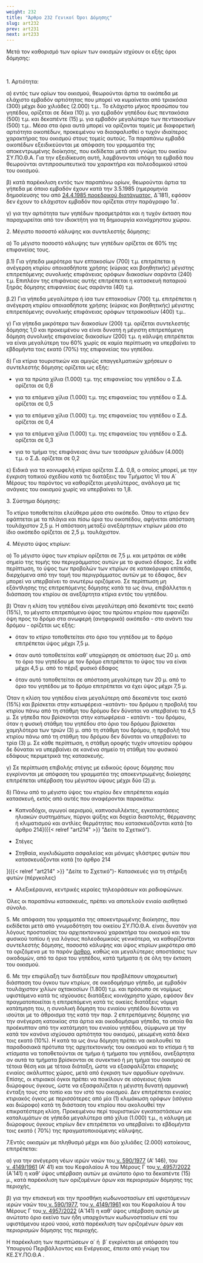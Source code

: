 ```yaml
---
weight: 232
title: "Άρθρο 232 Γενικοί Όροι Δόμησης"
slug: art232
prev: art231
next: art233
---
```


Μετά τον καθορισμό των ορίων των οικισμών ισχύουν οι εξής όροι δόμησης:

 

1. Αρτιότητα: 

α) εντός των ορίων του οικισμού, θεωρούνται άρτια τα οικόπεδα με ελάχιστο εμβαδόν αρτιότητας που μπορεί να κυμαίνεται από τριακόσια (300) μέχρι δύο χιλιάδες (2.000) τ.μ.. Το ελάχιστο μήκος προσώπου του γηπέδου, ορίζεται σε δέκα (10) μ. για εμβαδόν γηπέδου έως πεντακόσια (500) τ.μ. και δεκαπέντε (15) μ. για εμβαδόν μεγαλύτερο των πεντακοσίων (500) τ.μ.. Μέσα στα όρια αυτά μπορεί να ορίζονται τομείς με διαφορετική αρτιότητα οικοπέδων, προκειμένου να διασφαλισθεί ο τυχόν ιδιαίτερος χαρακτήρας του οικισμού στους τομείς αυτούς. Τα παραπάνω εμβαδά οικοπέδων εξειδικεύονται με απόφαση του γραμματέα της αποκεντρωμένης διοίκησης, που εκδίδεται μετά από γνώμη του οικείου ΣΥ.ΠΟ.Θ.Α. Για την εξειδίκευση αυτή, λαμβάνονται υπόψη τα εμβαδά που θεωρούνται αντιπροσωπευτικά του χαρακτήρα και πολεοδομικού ιστού του οικισμού.

β) κατά παρέκκλιση εντός των παραπάνω ορίων, θεωρούνται άρτια τα γήπεδα με όποιο εμβαδόν έχουν κατά την 3.5.1985 (ημερομηνία δημοσίευσης του από [24.4.1985 προεδρικού διατάγματος](https://www.technologismiki.com/nomos/pd_24_4_85.php), Δ΄181), εφόσον δεν έχουν το ελάχιστον εμβαδόν που ορίζεται στην παράγραφο 1α΄.

γ) για την αρτιότητα των γηπέδων προσμετράται και η τυχόν έκταση που παραχωρείται από τον ιδιοκτήτη για τη δημιουργία κοινόχρηστου χώρου.

2. Μέγιστο ποσοστό κάλυψης και συντελεστής δόμησης:

α) Το μέγιστο ποσοστό κάλυψης των γηπέδων ορίζεται σε 60% της επιφανείας τους.

β.1) Για γήπεδα μικρότερα των επτακοσίων (700) τ.μ. επιτρέπεται η ανέγερση κτιρίου οποιασδήποτε χρήσης (κύριας και βοηθητικής) μέγιστης επιτρεπόμενης συνολικής επιφάνειας ορόφων διακοσίων σαράντα (240) τ.μ. Επιπλέον της επιφάνειας αυτής επιτρέπεται η κατασκευή παταριού ξηράς δόμησης επιφανείας έως σαράντα (40) τ.μ.

β.2) Για γήπεδα μεγαλύτερα ή ίσα των επτακοσίων (700) τ.μ. επιτρέπεται η ανέγερση κτιρίου οποιασδήποτε χρήσης (κύριας και βοηθητικής) μέγιστης επιτρεπόμενης συνολικής επιφάνειας ορόφων τετρακοσίων (400) τ.μ..

γ) Για γήπεδα μικρότερα των διακοσίων (200) τ.μ. ορίζεται συντελεστής δόμησης 1,0 και προκειμένου να είναι δυνατή η μέγιστη επιτρεπόμενη δόμηση συνολικής επιφανείας διακοσίων (200) τ.μ. η κάλυψη επιτρέπεται να είναι μεγαλύτερη του 60% χωρίς σε καμία περίπτωση να υπερβαίνει το εβδομήντα τοις εκατό (70%) της επιφανείας του γηπέδου.

δ) Για κτίρια τουριστικών και αμιγώς επαγγελματικών χρήσεων ο συντελεστής δόμησης ορίζεται ως εξής:

-   για τα πρώτα χίλια (1.000) τ.μ. της επιφανείας του γηπέδου ο Σ.Δ. ορίζεται σε 0,6

-   για τα επόμενα χίλια (1.000) τ.μ. της επιφανείας του γηπέδου ο Σ.Δ. ορίζεται σε 0,5

<!-- -->

-   για τα επόμενα χίλια (1.000) τ.μ. της επιφανείας του γηπέδου ο Σ.Δ. ορίζεται σε 0,4

-   για τα επόμενα χίλια (1.000) τ.μ. της επιφανείας του γηπέδου ο Σ.Δ. ορίζεται σε 0,3

-   για το τμήμα της επιφάνειας άνω των τεσσάρων χιλιάδων (4.000) τ.μ. ο Σ.Δ. ορίζεται σε 0,2

ε) Ειδικά για τα κοινωφελή κτίρια ορίζεται Σ.Δ. 0,8, ο οποίος μπορεί, με την έγκριση τοπικού σχεδίου κατά τις διατάξεις του Τμήματος VI του Α΄ Μέρους του παρόντος να καθορίζεται μεγαλύτερος, ανάλογα με τις ανάγκες του οικισμού χωρίς να υπερβαίνει το 1,8.

3. Σύστημα δόμησης:

Το κτίριο τοποθετείται ελεύθερα μέσα στο οικόπεδο. Όπου το κτίριο δεν εφάπτεται με τα πλάγια και πίσω όρια του οικοπέδου, αφήνεται απόσταση τουλάχιστον 2,5 μ. Η απόσταση μεταξύ ανεξάρτητων κτιρίων μέσα στο ίδιο οικόπεδο ορίζεται σε 2,5 μ. τουλάχιστον.

4. Μέγιστο ύψος κτιρίων:

α) Το μέγιστο ύψος των κτιρίων ορίζεται σε 7,5 μ. και μετράται σε κάθε σημείο της τομής του περιγράμματος αυτών με το φυσικό έδαφος. Σε κάθε περίπτωση, το ύψος των προβολών των κτιρίων σε κατακόρυφα επίπεδα, διερχόμενα από την τομή του περιγράμματος αυτών με το έδαφος, δεν μπορεί να υπερβαίνει το ανωτέρω οριζόμενο. Σε περίπτωση μη εξάντλησης της επιτρεπόμενης δόμησης κατά τα ως άνω, επιβάλλεται η διάσπαση του κτιρίου σε ανεξάρτητα κτίρια εντός του γηπέδου.

β) Όταν η κλίση του γηπέδου είναι μεγαλύτερη από δεκαπέντε τοις εκατό (15%), το μέγιστο επιτρεπόμενο ύψος του πρώτου κτιρίου που εμφανίζει όψη προς το δρόμο στα ανωφερή (ανηφορικά) οικόπεδα - στο ανάντι του δρόμου - ορίζεται ως εξής:

-   όταν το κτίριο τοποθετείται στο όριο του γηπέδου με το δρόμο επιτρέπεται ύψος μέχρι 7,5 μ.

-   όταν αυτό τοποθετείται καθ' υποχώρηση σε απόσταση έως 20 μ. από το όριο του γηπέδου με τον δρόμο επιτρέπεται το ύψος του να είναι μέχρι 4,5 μ. από το πέριξ φυσικό έδαφος

-   όταν αυτό τοποθετείται σε απόσταση μεγαλύτερη των 20 μ. από το όριο του γηπέδου με το δρόμο επιτρέπεται να έχει ύψος μέχρι 7,5 μ.

Όταν η κλίση του γηπέδου είναι μεγαλύτερη από δεκαπέντε τοις εκατό (15%) και βρίσκεται στην κατωφέρεια –κατάντι- του δρόμου η προβολή του κτιρίου πάνω από τη στάθμη του δρόμου δεν δύναται να υπερβαίνει τα 4,5 μ. Σε γήπεδα που βρίσκονται στην κατωφέρεια - κατάντι - του δρόμου, όταν η φυσική στάθμη του γηπέδου στο όριο του δρόμου βρίσκεται χαμηλότερα των τριών (3) μ. από τη στάθμη του δρόμου, η προβολή του κτιρίου πάνω από τη στάθμη του δρόμου δεν δύναται να υπερβαίνει τα τρία (3) μ. Σε κάθε περίπτωση, η στάθμη οροφής τυχόν υπογείου ορόφου δε δύναται να υπερβαίνει σε κανένα σημείο τη στάθμη του φυσικού εδάφους περιμετρικά της κατασκευής.

γ) Σε περίπτωση επιβολής στέγης με ειδικούς όρους δόμησης που εγκρίνονται με απόφαση του γραμματέα της αποκεντρωμένης διοίκησης επιτρέπεται υπέρβαση του μέγιστου ύψους μέχρι δύο (2) μ.

δ) Πάνω από το μέγιστο ύψος του κτιρίου δεν επιτρέπεται καμία κατασκευή, εκτός από αυτές που αναφέρονται παρακάτω:

-   Καπνοδόχοι, αγωγοί αερισμού, καπνοσυλλέκτες, εγκαταστάσεις ηλιακών συστημάτων, πύργοι ψύξης και δοχεία διαστολής, θέρμανσης ή κλιματισμού και αντλίες θερμότητας που κατασκευάζονται κατά [το άρθρο 214]({{< relref "art214" >}} "Δείτε το Σχετικό").

<!-- -->

-   Στέγες

-   Στηθαία, κιγκλιδώματα ασφαλείας και μόνιμες γλάστρες φυτών που κατασκευάζονται κατά [το άρθρο 214

]({{< relref "art214" >}} "Δείτε το Σχετικό")-   Κατασκευές για τη στήριξη φυτών (πέργκολες)

-   Αλεξικέραυνα, κεντρικές κεραίες τηλεοράσεων και ραδιοφώνων.

Όλες οι παραπάνω κατασκευές, πρέπει να αποτελούν ενιαίο αισθητικό σύνολο.

5. Με απόφαση του γραμματέα της αποκεντρωμένης διοίκησης, που εκδίδεται μετά από γνωμοδότηση του οικείου ΣΥ.ΠΟ.Θ.Α. είναι δυνατόν για λόγους προστασίας του αρχιτεκτονικού χαρακτήρα του οικισμού και του φυσικού τοπίου ή για λόγους πολεοδομικούς γενικότερα, να καθορίζονται συντελεστής δόμησης, ποσοστό κάλυψης και ύψος κτιρίων μικρότερα από τα οριζόμενα με το παρόν [άρθρο](https://www.technologismiki.com/nomos/pd_14_7_99_85.php), καθώς και μεγαλύτερες αποστάσεις των οικοδομών, από τα όρια του γηπέδου, κατά τμήματα ή σε όλη την έκταση του οικισμού.

6. Με την επιφύλαξη των διατάξεων που προβλέπουν υποχρεωτική διάσπαση του όγκου των κτιρίων, σε οικοδομήσιμο γήπεδο, με εμβαδόν τουλάχιστον χιλίων οχτακοσίων (1.800) τ.μ. και πρόσωπο σε νομίμως υφιστάμενο κατά τις ισχύουσες διατάξεις κοινόχρηστο χώρο, εφόσον δεν πραγματοποιείται η επιτρεπόμενη κατά τις οικείες διατάξεις νόμιμη κατάτμηση του, η συνολική δόμηση του ενιαίου γηπέδου δύναται να ισούται με το άθροισμα της κατά την παρ. 2 επιτρεπόμενης δόμησης για την ανέγερση κατοικίας στα άρτια και οικοδομήσιμα γήπεδα, τα οποία θα προέκυπταν από την κατάτμηση του ενιαίου γηπέδου, σύμφωνα με την κατά τον κανόνα ισχύουσα αρτιότητα του οικισμού, μειωμένη κατά δέκα τοις εκατό (10%). Η κατά τα ως άνω δόμηση πρέπει να ακολουθεί τα παραδοσιακά πρότυπα της αρχιτεκτονικής του οικισμού και το κτίσμα ή τα κτίσματα να τοποθετούνται σε τμήμα ή τμήματα του γηπέδου, ανεξάρτητα αν αυτά τα τμήματα βρίσκονται σε συνεκτικό ή μη τμήμα του οικισμού σε τέτοια θέση και με τέτοια διάταξη, ώστε να εξασφαλίζεται επαρκής ενιαίος ακάλυπτος χώρος, μετά από έγκριση των αρμοδίων οργάνων. Επίσης, οι κτιριακοί όγκοι πρέπει να ποικίλουν σε ισόγειους ή/και διώροφους όγκους, ώστε να εξασφαλίζεται η μέγιστη δυνατή αρμονική ένταξη τους στο τοπίο και τον ιστό του οικισμού. Δεν επιτρέπεται ενιαίος κτιριακός όγκος με περισσότερες από μία (1) κλιμάκωση ορόφων (ισόγειο και διώροφο) κατά τη διάσταση του κτιρίου που ακολουθεί την επικρατέστερη κλίση. Προκειμένου περί τουριστικών εγκαταστάσεων και καταλυμάτων σε γήπεδα μεγαλύτερα από χίλια (1.000) τ.μ., η κάλυψη με διώροφους όγκους κτιρίων δεν επιτρέπεται να υπερβαίνει το εβδομήντα τοις εκατό ( 70%) της πραγματοποιούμενης κάλυψης.

7.Εντός οικισμών με πληθυσμό μέχρι και δύο χιλιάδες (2.000) κατοίκους, επιτρέπεται:

α) για την ανέγερση νέων ιερών ναών του<a href="https://ia37rg02wpsa01.blob.core.windows.net/fek/01/1977/19770100194.pdf" title="Δείτε το Σχετικό"> ν. 590/1977</a> (Α’ 146), του<a href="https://ia37rg02wpsa01.blob.core.windows.net/fek/01/1961/19610100041.pdf" title="Δείτε το Σχετικό"> ν. 4149/1961</a> (Α’ 41) και του Κεφαλαίου Α του Μέρους Γ του<a href="https://ia37rg02wpsa01.blob.core.windows.net/fek/01/2022/20220100141.pdf" title="Δείτε το Σχετικό"> ν. 4957/2022</a> (Α΄141) η καθ’ ύψος υπέρβαση αυτών με ανώτατο όριο τα δεκαπέντε (15) μ., κατά παρέκκλιση των οριζομένων όρων και περιορισμών δόμησης της περιοχής,

β) για την επισκευή και την προσθήκη κωδωνοστασίων επί υφιστάμενων ιερών ναών του<a href="https://ia37rg02wpsa01.blob.core.windows.net/fek/01/1977/19770100194.pdf" title="Δείτε το Σχετικό"> ν. 590/1977</a>, του<a href="https://ia37rg02wpsa01.blob.core.windows.net/fek/01/1961/19610100041.pdf" title="Δείτε το Σχετικό"> ν. 4149/1961</a> και του Κεφαλαίου Α του Μέρους Γ του<a href="https://ia37rg02wpsa01.blob.core.windows.net/fek/01/2022/20220100141.pdf" title="Δείτε το Σχετικό"> ν. 4957/2022</a> (Α΄141) η καθ’ ύψος υπέρβαση αυτών με ανώτατο όριο εκείνο των ήδη υπαρχόντων κωδωνοστασίων επί του υφιστάμενου ιερού ναού, κατά παρέκκλιση των οριζομένων όρων και περιορισμών δόμησης της περιοχής.

Η παρέκκλιση των περιπτώσεων α΄ ή  β΄ εγκρίνεται με απόφαση του Υπουργού Περιβάλλοντος και Ενέργειας, έπειτα από γνώμη του ΚΕ.ΣΥ.ΠΟ.Θ.Α .


